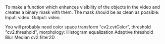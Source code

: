 To make a function which enhances visibility of the objects in the video and creates a binary mask with them. The mask should be as clean as possible.
Input: video. Output: video.

You will probably need 
color space transform "cv2.cvtColor", 
threshold "cv2.threshold", 
morphology:
Histogram equalization
Adaptive threshold
Blur
Median
cv2.filter2D
